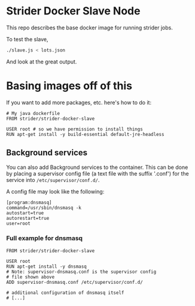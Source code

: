 # Strider Docker Slave Node

This repo describes the base docker image for running strider jobs.

To test the slave,

```bash
./slave.js < lots.json
```

And look at the great output.

# Basing images off of this

If you want to add more packages, etc. here's how to do it:

```
# My java dockerfile
FROM strider/strider-docker-slave

USER root # so we have permission to install things
RUN apt-get install -y build-essential default-jre-headless
```

## Background services
You can also add Background services to the container.
This can be done by placing a supervisor config file (a text file
with the suffix '.conf') for the service into 
```/etc/supervisor/conf.d/```.

A config file may look like the following:
```
[program:dnsmasq]
command=/usr/sbin/dnsmasq -k
autostart=true
autorestart=true
user=root
```

### Full example for dnsmasq
```
FROM strider/strider-docker-slave

USER root
RUN apt-get install -y dnsmasq
# Note: supervisor-dnsmasq.conf is the supervisor config
# file shown above
ADD supervisor-dnsmasq.conf /etc/supervisor/conf.d/

# additional configuration of dnsmasq itself
# [...]
```
